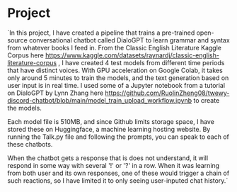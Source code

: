 # Project

`In this project, I have created a pipeline that trains a pre-trained open-source conversational chatbot called DialoGPT to learn grammar and syntax from whatever books I feed in. From the Classic English Literature Kaggle Corpus here https://www.kaggle.com/datasets/raynardj/classic-english-literature-corpus , I have created 4 test models from different time periods that have distinct voices. With GPU acceleration on Google Colab, it takes only around 5 minutes to train the models, and the text generation based on user input is in real time. I used some of a Jupyter notebook from a tutorial on DialoGPT by Lynn Zhang here https://github.com/RuolinZheng08/twewy-discord-chatbot/blob/main/model_train_upload_workflow.ipynb to create the models.

Each model file is 510MB, and since Github limits storage space, I have stored these on Huggingface, a machine learning hosting website. By running the Talk.py file and following the prompts, you can speak to each of these chatbots. 

When the chatbot gets a response that is does not understand, it will respond in some way with several '!' or '?' in a row. When it was learning from both user and its own responses, one of these would trigger a chain of such reactions, so I have limited it to only seeing user-inputed chat history.`
